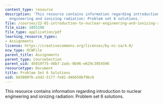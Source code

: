 ```yaml
---
content_type: resource
description: 'This resource contains information regarding introduction to nuclear
  engineering and ionizing radiation: Problem set 6 solutions.'
file: /courses/22-01-introduction-to-nuclear-engineering-and-ionizing-radiation-fall-2016/b03808fba3d25177fe81d4b658bf9bc6_MIT22_01F16_ProblemSet6Sol.pdf
file_size: 1055198
file_type: application/pdf
learning_resource_types:
- Assignments
license: https://creativecommons.org/licenses/by-nc-sa/4.0/
ocw_type: OCWFile
parent_title: Assignments
parent_type: CourseSection
parent_uid: 45019f75-48b7-2adc-0b96-e629c3954596
resourcetype: Document
title: Problem Set 6 Solutions
uid: b03808fb-a3d2-5177-fe81-d4b658bf9bc6
---
```

This resource contains information regarding introduction to nuclear engineering and ionizing radiation: Problem set 6 solutions.